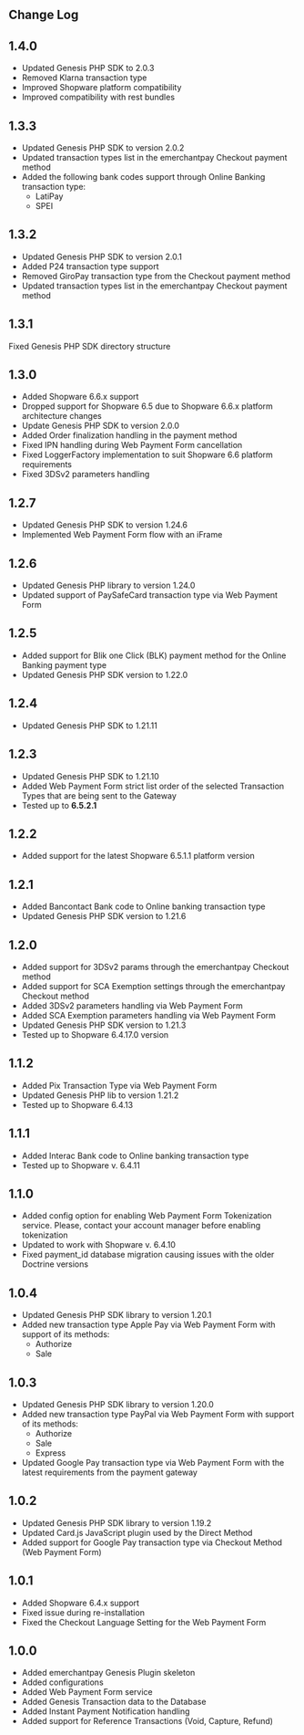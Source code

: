 Change Log
---------------------
__1.4.0__
-----
* Updated Genesis PHP SDK to 2.0.3
* Removed Klarna transaction type
* Improved Shopware platform compatibility
* Improved compatibility with rest bundles

__1.3.3__
-----
* Updated Genesis PHP SDK to version 2.0.2
* Updated transaction types list in the emerchantpay Checkout payment method
* Added the following bank codes support through Online Banking transaction type:
  * LatiPay
  * SPEI

__1.3.2__
-----
* Updated Genesis PHP SDK to version 2.0.1
* Added P24 transaction type support
* Removed GiroPay transaction type from the Checkout payment method
* Updated transaction types list in the emerchantpay Checkout payment method

__1.3.1__
-----
Fixed Genesis PHP SDK directory structure

__1.3.0__
-----
* Added Shopware 6.6.x support
* Dropped support for Shopware 6.5 due to Shopware 6.6.x platform architecture changes
* Update Genesis PHP SDK to version 2.0.0
* Added Order finalization handling in the payment method
* Fixed IPN handling during Web Payment Form cancellation
* Fixed LoggerFactory implementation to suit Shopware 6.6 platform requirements
* Fixed 3DSv2 parameters handling

__1.2.7__
-----
* Updated Genesis PHP SDK to version 1.24.6
* Implemented Web Payment Form flow with an iFrame

__1.2.6__
-----
* Updated Genesis PHP library to version 1.24.0
* Updated support of PaySafeCard transaction type via Web Payment Form

__1.2.5__
-----
* Added support for Blik one Click (BLK) payment method for the Online Banking payment type
* Updated Genesis PHP SDK version to 1.22.0

__1.2.4__
-----
* Updated Genesis PHP SDK to 1.21.11

__1.2.3__
-----
* Updated Genesis PHP SDK to 1.21.10
* Added Web Payment Form strict list order of the selected Transaction Types that are being sent to the Gateway
* Tested up to __6.5.2.1__

__1.2.2__
-----
* Added support for the latest Shopware 6.5.1.1 platform version

__1.2.1__
-----
* Added Bancontact Bank code to Online banking transaction type
* Updated Genesis PHP SDK version to 1.21.6

__1.2.0__
-----
* Added support for 3DSv2 params through the emerchantpay Checkout method
* Added support for SCA Exemption settings through the emerchantpay Checkout method
* Added 3DSv2 parameters handling via Web Payment Form
* Added SCA Exemption parameters handling via Web Payment Form
* Updated Genesis PHP SDK version to 1.21.3
* Tested up to Shopware 6.4.17.0 version

__1.1.2__
-----
* Added Pix Transaction Type via Web Payment Form
* Updated Genesis PHP lib to version 1.21.2
* Tested up to Shopware 6.4.13

__1.1.1__
-----
* Added Interac Bank code to Online banking transaction type
* Tested up to Shopware v. 6.4.11

__1.1.0__
-----
* Added config option for enabling Web Payment Form Tokenization service. Please, contact your account manager before enabling tokenization
* Updated to work with Shopware v. 6.4.10
* Fixed payment_id database migration causing issues with the older Doctrine versions

__1.0.4__
-----
* Updated Genesis PHP SDK library to version 1.20.1
* Added new transaction type Apple Pay via Web Payment Form with support of its methods:
  * Authorize
  * Sale

__1.0.3__
-----
* Updated Genesis PHP SDK library to version 1.20.0
* Added new transaction type PayPal via Web Payment Form with support of its methods:
    * Authorize
    * Sale
    * Express
* Updated Google Pay transaction type via Web Payment Form with the latest requirements from the payment gateway

__1.0.2__
-----
* Updated Genesis PHP SDK library to version 1.19.2
* Updated Card.js JavaScript plugin used by the Direct Method
* Added support for Google Pay transaction type via Checkout Method (Web Payment Form)

__1.0.1__
-----
* Added Shopware 6.4.x support
* Fixed issue during re-installation
* Fixed the Checkout Language Setting for the Web Payment Form

__1.0.0__
-----
* Added emerchantpay Genesis Plugin skeleton
* Added configurations
* Added Web Payment Form service
* Added Genesis Transaction data to the Database
* Added Instant Payment Notification handling
* Added support for Reference Transactions (Void, Capture, Refund)
